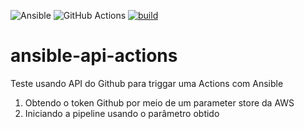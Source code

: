 <img alt="Ansible" src="https://img.shields.io/badge/ansible%20-%231A1918.svg?&style=for-the-badge&logo=ansible&logoColor=white"/> <img alt="GitHub Actions" src="https://img.shields.io/badge/github%20actions%20-%232671E5.svg?&style=for-the-badge&logo=github%20actions&logoColor=white"/> [![build](https://img.shields.io/wercker/build/wercker/go-wercker-api.svg)](https://github.com/LucasRejanio/ansible-trigger-actions-api/actions)

# ansible-api-actions
Teste usando API do Github para triggar uma Actions com Ansible

1. Obtendo o token Github por meio de um parameter store da AWS
2. Iniciando a pipeline usando o parâmetro obtido

